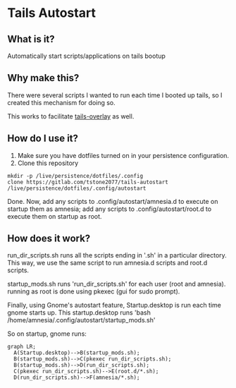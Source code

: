 # Tails Autostart

## What is it?

Automatically start scripts/applications on tails bootup

## Why make this?

There were several scripts I wanted to run each time I booted up tails, so I created this mechanism for doing so.

This works to facilitate [tails-overlay](https://gitlab.com/tstone2077/tails-overlay) as well.

## How do I use it?

1. Make sure you have dotfiles turned on in your persistence configuration.
1. Clone this repository
```
mkdir -p /live/persistence/dotfiles/.config
clone https://gitlab.com/tstone2077/tails-autostart /live/persistence/dotfiles/.config/autostart
```

Done. Now, add any scripts to .config/autostart/amnesia.d to execute on startup them as amnesia; add any scripts to .config/autostart/root.d to execute them on startup as root.

## How does it work?
run_dir_scripts.sh runs all the scripts ending in '.sh' in a particular directory. This way, we use the same script to run amnesia.d scripts and root.d scripts.

startup_mods.sh runs 'run_dir_scripts.sh' for each user (root and amnesia). running as root is done using pkexec (gui for sudo prompt).

Finally, using Gnome's autostart feature, Startup.desktop is run each time gnome starts up. This startup.desktop runs 'bash /home/amnesia/.config/autostart/startup_mods.sh'

So on startup, gnome runs:


```mermaid
graph LR;
  A(Startup.desktop)-->B(startup_mods.sh);
  B(startup_mods.sh)-->C(pkexec run_dir_scripts.sh);
  B(startup_mods.sh)-->D(run_dir_scripts.sh);
  C(pkexec run_dir_scripts.sh)-->E(root.d/*.sh);
  D(run_dir_scripts.sh)-->F(amnesia/*.sh);
```